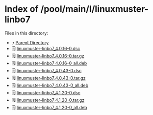 
# Index of /pool/main/l/linuxmuster-linbo7
Files in this directory:
- ⤴ [Parent Directory](../)
- 🗒 [linuxmuster-linbo7_4.0.16-0.dsc](linuxmuster-linbo7_4.0.16-0.dsc)
- 🗒 [linuxmuster-linbo7_4.0.16-0.tar.gz](linuxmuster-linbo7_4.0.16-0.tar.gz)
- 🗒 [linuxmuster-linbo7_4.0.16-0_all.deb](linuxmuster-linbo7_4.0.16-0_all.deb)
- 🗒 [linuxmuster-linbo7_4.0.43-0.dsc](linuxmuster-linbo7_4.0.43-0.dsc)
- 🗒 [linuxmuster-linbo7_4.0.43-0.tar.gz](linuxmuster-linbo7_4.0.43-0.tar.gz)
- 🗒 [linuxmuster-linbo7_4.0.43-0_all.deb](linuxmuster-linbo7_4.0.43-0_all.deb)
- 🗒 [linuxmuster-linbo7_4.1.20-0.dsc](linuxmuster-linbo7_4.1.20-0.dsc)
- 🗒 [linuxmuster-linbo7_4.1.20-0.tar.gz](linuxmuster-linbo7_4.1.20-0.tar.gz)
- 🗒 [linuxmuster-linbo7_4.1.20-0_all.deb](linuxmuster-linbo7_4.1.20-0_all.deb)
